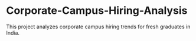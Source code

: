 # Corporate-Campus-Hiring-Analysis
This project analyzes corporate campus hiring trends for fresh graduates in India.
